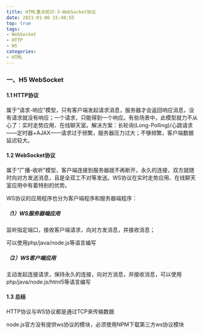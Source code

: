 ```yaml
---
title: HTML重点知识-3-WebSocket协议
date: 2021-01-06 15:48:55
top: true
tags:
- WebSocket
- HTTP
- WS
categories:
- HTML
---
```

### 一、H5 WebSocket
<!--more-->
#### 1.1 HTTP协议

属于“请求-响应”模型，只有客户端发起请求消息，服务器才会返回响应消息，没有请求就没有响应；一个请求，只能得到一个响应。有些场景中，此模型就力不从心了：实时走势应用、在线聊天室。解决方案：长轮询(Long-Polling)/心跳请求——定时器+AJAX——请求过于频繁，服务器压力过大；不够频繁，客户端数据延迟较大。

#### 1.2 WebSocket协议

属于“广播-收听”模型，客户端连接到服务器就不再断开，永久的连接，双方就随时向对方发送消息，且是全双工不对等发送。WS协议在实时走势应用、在线聊天室应用中有着特别的优势。

WS协议的应用程序也分为客户端程序和服务器端程序：

##### （1）WS服务器端应用

监听指定端口，接收客户端请求，向对方发消息，并接收消息；

可以使用php/java/node.js等语言编写

##### （2）WS客户端应用

主动发起连接请求，保持永久的连接，向对方消息，并接收消息，可以使用php/java/node.js/html5等语言编写

#### 1.3 总结

HTTP协议与WS协议都是通过TCP来传输数据

node.js官方没有提供ws协议的模块，必须使用NPM下载第三方ws协议模块